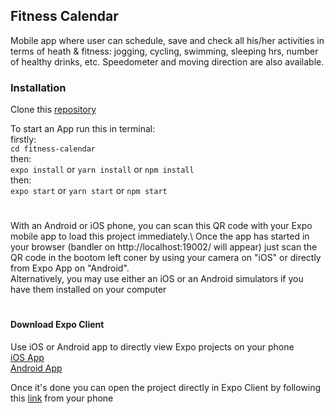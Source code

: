 ## Fitness Calendar

Mobile app where user can schedule, save and check all his/her activities in terms of heath & fitness: jogging, cycling, swimming, sleeping hrs, number of healthy drinks, etc. Speedometer and moving direction are also available.

### Installation
Clone this [repository](https://github.com/fufylev/fitness-calendar)

To start an App run this in terminal:\
firstly:\
`cd fitness-calendar`\
then:\
`expo install` or `yarn install` or `npm install`\
then:\
`expo start` or `yarn start` or `npm start`
#
With an Android or iOS phone, you can scan this QR code with your Expo mobile app to load this project immediately.\ 
Once the app has started in your browser (bandler on http://localhost:19002/ will appear) just scan the QR code in the 
bootom left coner by using your camera on "iOS" or directly from Expo App on "Android".\
Alternatively, you may use either an iOS or an Android simulators if you have them installed on your computer
#
#### Download Expo Client
Use iOS or Android app to directly view Expo projects on your phone\
[iOS App](https://itunes.apple.com/app/apple-store/id982107779)\
[Android App](https://play.google.com/store/apps/details?id=host.exp.exponent&referrer=www)

Once it's done you can open the project directly in Expo Client by following this [link](https://expo.io/@fufylev/fitness-calendar) from your phone